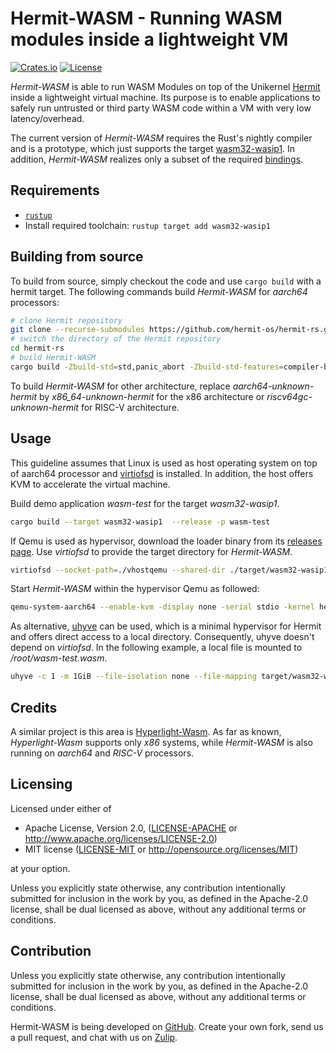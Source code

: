 # Hermit-WASM - Running WASM modules inside a lightweight VM

[![Crates.io](https://img.shields.io/crates/v/hermit-wasm.svg)](https://crates.io/crates/hermit-wasm)
[![License](https://img.shields.io/crates/l/hermit-wasm.svg)](https://img.shields.io/crates/l/hermit-wasm.svg)

_Hermit-WASM_ is able to run WASM Modules on top of the Unikernel [Hermit](https://hermit-os.org/) inside a lightweight virtual machine. Its purpose is to enable applications to safely run untrusted or third party WASM code within a VM with very low latency/overhead.

The current version of _Hermit-WASM_ requires the Rust's nightly compiler and is a prototype, which just supports the target [wasm32-wasip1](https://doc.rust-lang.org/rustc/platform-support/wasm32-wasip1.html). In addition, _Hermit-WASM_ realizes only a subset of the required [bindings](https://github.com/WebAssembly/WASI/blob/main/legacy/preview1/docs.md).

## Requirements

* [`rustup`](https://www.rust-lang.org/tools/install)
* Install required toolchain: `rustup target add wasm32-wasip1`

## Building from source

To build from source, simply checkout the code and use `cargo build` with a hermit target. The following commands build _Hermit-WASM_ for _aarch64_ processors:

```sh
# clone Hermit repository
git clone --recurse-submodules https://github.com/hermit-os/hermit-rs.git
# switch the directory of the Hermit repository
cd hermit-rs
# build Hermit-WASM
cargo build -Zbuild-std=std,panic_abort -Zbuild-std-features=compiler-builtins-mem --target aarch64-unknown-hermit -p hermit-wasm --release
```

To build _Hermit-WASM_ for other architecture, replace _aarch64-unknown-hermit_ by _x86_64-unknown-hermit_ for the x86 architecture or _riscv64gc-unknown-hermit_ for RISC-V architecture.

## Usage

This guideline assumes that Linux is used as host operating system on top of aarch64 processor and [virtiofsd](https://virtio-fs.gitlab) is installed. In addition, the host offers KVM to accelerate the virtual machine.

Build demo application _wasm-test_ for the target _wasm32-wasip1_.
```sh
cargo build --target wasm32-wasip1  --release -p wasm-test
```

If Qemu is used as hypervisor, download the loader binary from its [releases page](https://github.com/hermit-os/loader/releases).
Use _virtiofsd_ to provide the target directory for _Hermit-WASM_.
```sh
virtiofsd --socket-path=./vhostqemu --shared-dir ./target/wasm32-wasip1/release --announce-submounts --sandbox none --seccomp none --inode-file-handles=never
```

Start _Hermit-WASM_ within the hypervisor Qemu as followed:
```sh
qemu-system-aarch64 --enable-kvm -display none -serial stdio -kernel hermit-loader-x86_64 -initrd target/aarch64-unknown-hermit/release/hermit-wasm -append "-- /root/wasm-test.wasm" -cpu host -device isa-debug-exit,iobase=0xf4,iosize=0x04 -smp 1 -m 2G -global virtio-mmio.force-legacy=off -chardev socket,id=char0,path=./vhostqemu -device vhost-user-fs-pci,queue-size=1024,packed=on,chardev=char0,tag=root -object memory-backend-file,id=mem,size=1024M,mem-path=/dev/shm,share=on -numa node,memdev=mem
```

As alternative, [uhyve](https://github.com/hermit-os/uhyve) can be used, which is a minimal hypervisor for Hermit and offers direct access to a local directory. Consequently, uhyve doesn't depend on _virtiofsd_. In the following example, a local file is mounted to _/root/wasm-test.wasm_.
```sh
uhyve -c 1 -m 1GiB --file-isolation none --file-mapping target/wasm32-wasip1/release/wasm-test.wasm:/root/wasm-test.wasm target/aarch64-unknown-hermit/release/hermit-wasm -- -- /root/wasm-test.wasm
```

## Credits

A similar project is this area is [Hyperlight-Wasm](https://github.com/hyperlight-dev/hyperlight-wasm). As far as known, _Hyperlight-Wasm_ supports only _x86_ systems, while _Hermit-WASM_ is also running on _aarch64_ and _RISC-V_ processors.

## Licensing

Licensed under either of

 * Apache License, Version 2.0, ([LICENSE-APACHE](LICENSE-APACHE) or http://www.apache.org/licenses/LICENSE-2.0)
 * MIT license ([LICENSE-MIT](LICENSE-MIT) or http://opensource.org/licenses/MIT)

at your option.

Unless you explicitly state otherwise, any contribution intentionally submitted for inclusion in the work by you, as defined in the Apache-2.0 license, shall be dual licensed as above, without any additional terms or conditions.

## Contribution

Unless you explicitly state otherwise, any contribution intentionally submitted for inclusion in the work by you, as defined in the Apache-2.0 license, shall be dual licensed as above, without any additional terms or conditions.

Hermit-WASM is being developed on [GitHub](https://github.com/hermit-os/hermit-rs/examples/hermit-wasm).
Create your own fork, send us a pull request, and chat with us on [Zulip](https://hermit.zulipchat.com/).
